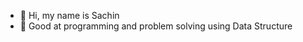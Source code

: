 - 👋 Hi, my name is Sachin
- 👀 Good at programming and problem solving using Data Structure

<!---
sachin2smart/sachin2smart is a ✨ special ✨ repository because its `README.md` (this file) appears on your GitHub profile.
You can click the Preview link to take a look at your changes.
--->
